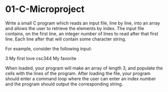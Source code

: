 # 01-C-Microproject

Write a small C program which reads an input file, line by line, into an array and allows the user to retrieve the elements by index. The input file contains, on the first line, an integer number of lines to read after that first line. Each line after that will contain some character string.

For example, consider the following input:

3
My first love
csc344
My favorite

When loaded, your program will make an array of length 3, and populate the cells with the lines of the program. After loading the file, your program should enter a command loop where the user can enter an index number and the program should output the corresponding string.

